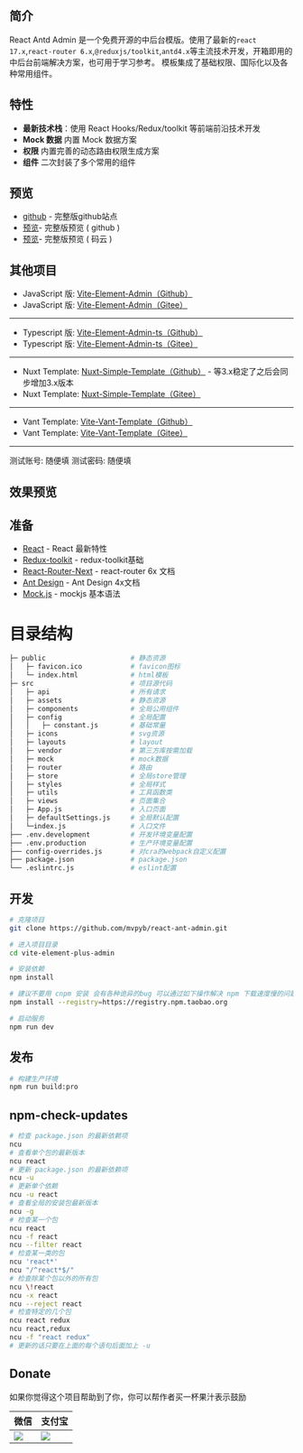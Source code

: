 

## 简介

React Antd Admin 是一个免费开源的中后台模版。使用了最新的`react 17.x`,`react-router 6.x`,`@reduxjs/toolkit`,`antd4.x`等主流技术开发，开箱即用的中后台前端解决方案，也可用于学习参考。
模板集成了基础权限、国际化以及各种常用组件。

## 特性

- **最新技术栈**：使用 React Hooks/Redux/toolkit 等前端前沿技术开发
- **Mock 数据** 内置 Mock 数据方案
- **权限** 内置完善的动态路由权限生成方案
- **组件** 二次封装了多个常用的组件

## 预览

- [github](https://github.com/mvpyb/react-ant-admin.git) - 完整版github站点
- [预览](https://mvpyb.github.io/react-ant-admin/dist/)- 完整版预览 ( github )
- [预览](http://simmon_page.gitee.io/react-antd-admin/)- 完整版预览 ( 码云 )


## 其他项目

- JavaScript 版: [Vite-Element-Admin（Github）](https://github.com/mvpyb/vite-element-admin) 
- JavaScript 版: [Vite-Element-Admin（Gitee）](https://gitee.com/simmon_page/vite-element-admin-ts) 

---

- Typescript 版: [Vite-Element-Admin-ts（Github）](https://github.com/mvpyb/vite-element-admin-ts)
- Typescript 版: [Vite-Element-Admin-ts（Gitee）](https://github.com/mvpyb/vite-element-admin-ts)

---

- Nuxt Template: [Nuxt-Simple-Template（Github）](https://github.com/mvpyb/nuxt-simple-template) - 等3.x稳定了之后会同步增加3.x版本
- Nuxt Template: [Nuxt-Simple-Template（Gitee）](https://gitee.com/simmon_page/nuxt-simple-template)

---

- Vant Template: [Vite-Vant-Template（Github）](https://github.com/mvpyb/vite-vant-template)
- Vant Template: [Vite-Vant-Template（Gitee）](https://gitee.com/simmon_page/vite-vant-template)

---

测试账号: 随便填
测试密码: 随便填

## 效果预览



## 准备

- [React](https://reactjs.org/) - React 最新特性
- [Redux-toolkit](https://redux-toolkit.js.org/introduction/getting-started) - redux-toolkit基础
- [React-Router-Next](https://reactrouter.com/docs/en/v6) - react-router 6x 文档
- [Ant Design](https://ant.design/components/overview-cn/) - Ant Design 4x文档
- [Mock.js](https://github.com/nuysoft/Mock) - mockjs 基本语法

# 目录结构

```bash
├─ public                     # 静态资源
│   ├─ favicon.ico            # favicon图标
│   └─ index.html             # html模板
├─ src                        # 项目源代码
│   ├─ api                    # 所有请求
│   ├─ assets                 # 静态资源
│   ├─ components             # 全局公用组件
│   ├─ config                 # 全局配置
│   │   ├─ constant.js        # 基础常量
│   ├─ icons                  # svg资源
│   ├─ layouts                # layout
│   ├─ vendor                 # 第三方库按需加载
│   ├─ mock                   # mock数据
│   ├─ router                 # 路由
│   ├─ store                  # 全局store管理
│   ├─ styles                 # 全局样式
│   ├─ utils                  # 工具函数类
│   ├─ views                  # 页面集合
│   ├─ App.js                 # 入口页面
│   ├─ defaultSettings.js     # 全局默认配置
│   └─index.js                # 入口文件
├── .env.development          # 开发环境变量配置
├── .env.production           # 生产环境变量配置
├── config-overrides.js       # 对cra的webpack自定义配置
├── package.json              # package.json
└── .eslintrc.js              # eslint配置
```


## 开发

```bash
# 克隆项目
git clone https://github.com/mvpyb/react-ant-admin.git

# 进入项目目录
cd vite-element-plus-admin

# 安装依赖
npm install

# 建议不要用 cnpm 安装 会有各种诡异的bug 可以通过如下操作解决 npm 下载速度慢的问题
npm install --registry=https://registry.npm.taobao.org

# 启动服务
npm run dev
```

## 发布

```bash
# 构建生产环境
npm run build:pro
```

## npm-check-updates

```bash
# 检查 package.json 的最新依赖项
ncu
# 查看单个包的最新版本
ncu react
# 更新 package.json 的最新依赖项
ncu -u
# 更新单个依赖
ncu -u react
# 查看全局的安装包最新版本
ncu -g
# 检查某一个包
ncu react
ncu -f react
ncu --filter react
# 检查某一类的包
ncu 'react*'
ncu "/^react*$/"
# 检查除某个包以外的所有包
ncu \!react
ncu -x react
ncu --reject react
# 检查特定的几个包
ncu react redux
ncu react,redux
ncu -f "react redux"
# 更新的话只要在上面的每个语句后面加上 -u

```
## Donate

如果你觉得这个项目帮助到了你，你可以帮作者买一杯果汁表示鼓励 

| 微信 | 支付宝 |
| ------ | ------- |
| [![](http://pic.yupoo.com/454539387/193bac45/70a463c6.png)](bitcoin:)<br /></center> |[![](http://pic.yupoo.com/454539387/42d4b71d/2cb80871.png)](bitcoin:)<br /></center> |
